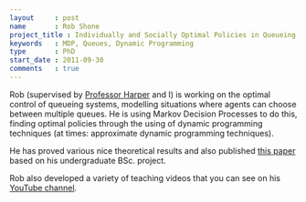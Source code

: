 ```yaml
---
layout     : post
name       : Rob Shone
project_title : Individually and Socially Optimal Policies in Queueing Systems with Multiple Heterogeneous Facilities
keywords   : MDP, Queues, Dynamic Programming
type       : PhD
start_date : 2011-09-30
comments   : true
---
```


Rob (supervised by [Professor Harper](http://www.profpaulharper.com/) and I) is working on the optimal control of queueing systems, modelling situations where agents can choose between multiple queues. He is using Markov Decision Processes to do this, finding optimal policies through the using of dynamic programming techniques (at times: approximate dynamic programming techniques).

He has proved various nice theoretical results and also published [this paper](http://www.sciencedirect.com/science/article/pii/S0377221712009472) based on his undergraduate BSc. project.

Rob also developed a variety of teaching videos that you can see on his [YouTube channel](https://www.youtube.com/user/raphile01).
